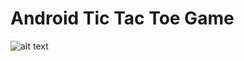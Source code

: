 # Android Tic Tac Toe Game
![alt text](https://github.com/HEMASE-6566/Android-Tic-Tac-Toe-Game/commit/4af6d3d6d8a112ff0ff5707e9332c67ebeb775a8)

